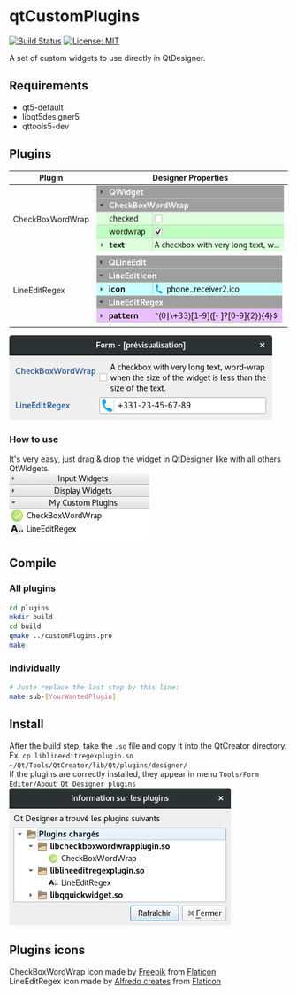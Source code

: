 # qtCustomPlugins
[![Build Status](https://travis-ci.org/thibDev/qtCustomPlugins.svg?branch=master)](https://travis-ci.org/thibDev/qtCustomPlugins)
[![License: MIT](https://img.shields.io/badge/License-MIT-blue.svg)](https://opensource.org/licenses/MIT)  

A set of custom widgets to use directly in QtDesigner.

## Requirements

* qt5-default
* libqt5designer5
* qttools5-dev

## Plugins

|Plugin|Designer Properties|
|-|-|
|CheckBoxWordWrap|![checkbox properties](screenshots/checkboxwordwrap_properties.png)|
|LineEditRegex|![checkbox properties](screenshots/lineeditregex_properties.png)|

![plugins render](screenshots/plugins_results.png)

### How to use
It's very easy, just drag & drop the widget in QtDesigner like with all others QtWidgets.  
![plugins designer](screenshots/plugins_in_designer.png)

## Compile
### All plugins
```sh
cd plugins
mkdir build
cd build
qmake ../customPlugins.pro
make
```
### Individually
```sh
# Juste replace the last step by this line:
make sub-[YourWantedPlugin]
```

## Install
After the build step, take the `.so` file and copy it into the QtCreator directory.  
Ex. `cp liblineeditregexplugin.so ~/Qt/Tools/QtCreator/lib/Qt/plugins/designer/`  
If the plugins are correctly installed, they appear in menu `Tools/Form Editor/About Qt Designer plugins`  
![active designer](screenshots/active_in_designer.png)

## Plugins icons

CheckBoxWordWrap icon made by [Freepik](
https://www.freepik.com/) from [Flaticon](www.flaticon.com)  
LineEditRegex icon made by [Alfredo creates](https://www.alfredocreates.com/) from [Flaticon](www.flaticon.com)
